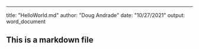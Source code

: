 ---
title: "HelloWorld.md"
author: "Doug Andrade"
date: "10/27/2021"
output: word_document


## This is a markdown file
